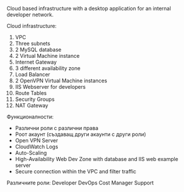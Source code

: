 Cloud based infrastructure with a desktop application for an internal developer network.

Cloud infrastructure:
1. VPC
2. Three subnets
3. 2 MySQL database 
4. 2 Virtual Machine instance
5. Internet Gateway
6. 3 different availability zone
7. Load Balancer
8. 2 OpenVPN Virtual Machine instances
9. IIS Webserver for developers
10. Route Tables
11. Security Groups
12. NAT Gateway


Функционалности:
- Различни роли с различни права
- Роот акаунт (създаващ други акаунти с други роли)
- Open VPN Server
- CloudWatch Logs 
- Auto-Scaling
- High-Availability Web Dev Zone with database and IIS web example server
- Secure connection within the VPC and filter traffic


Различните роли:
Developer
DevOps
Cost Manager
Support


